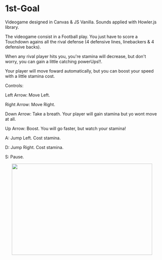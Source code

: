 # 1st-Goal

Videogame designed in Canvas & JS Vanilla. Sounds applied with Howler.js library.

The videogame consist in a Football play. You just have to score a Touchdown agains all the rival defense (4 defensive lines, linebackers & 4 defensive backs).

When any rival player hits you, you're stamina will decrease, but don't worry, you can gain a little catching powerUps!!.

Your player will move foward automatically, but you can boost your speed with a little stamina cost.

Controls:

Left Arrow: Move Left.

Right Arrow: Move Right.

Down Arrow: Take a breath. Your player will gain stamina but yo wont move at all.

Up Arrow: Boost. You will go faster, but watch your stamina!

A: Jump Left. Cost stamina.

D: Jump Right. Cost stamina.

S: Pause.



<p align="center">
  <img width="460" height="300" src="https://media.giphy.com/media/zf8yrM8nVERvW/giphy.gif">
</p>
